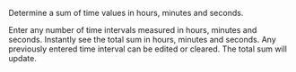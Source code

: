 Determine a sum of time values in hours, minutes and seconds.

Enter any number of time intervals measured in hours, minutes and seconds.
Instantly see the total sum in hours, minutes and seconds.
Any previously entered time interval can be edited or cleared.
The total sum will update.
